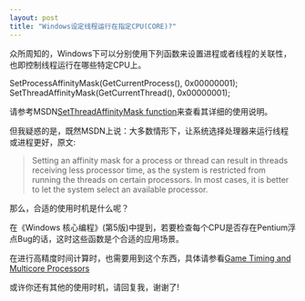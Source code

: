 ```yaml
---
layout: post
title: "Windows设定线程运行在指定CPU(CORE)?"
---
```


众所周知的，Windows下可以分别使用下列函数来设置进程或者线程的关联性，也即控制线程运行在哪些特定CPU上。

SetProcessAffinityMask(GetCurrentProcess(), 0x00000001);
SetThreadAffinityMask(GetCurrentThread(), 0x00000001);

请参考MSDN[SetThreadAffinityMask function](http://msdn.microsoft.com/en-us/library/windows/desktop/ms686247(v=vs.85).aspx)来查看其详细的使用说明。

但我疑惑的是，既然MSDN上说：大多数情形下，让系统选择处理器来运行线程或进程更好，原文:
>Setting an affinity mask for a process or thread can result in threads receiving less processor time, as the system is restricted from running the threads on certain processors. In most cases, it is better to let the system select an available processor.

那么，合适的使用时机是什么呢？

在《Windows 核心编程》(第5版)中提到，若要检查每个CPU是否存在Pentium浮点Bug的话，这时这些函数是个合适的应用场景。

在进行高精度时间计算时，也需要用到这个东西，具体请参看[Game Timing and Multicore Processors](http://msdn.microsoft.com/en-us/library/ee417693(v=vs.85).aspx)

或许你还有其他的使用时机，请回复我，谢谢了!